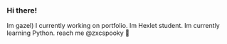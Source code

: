 ### Hi there!
Im gazel)
  I currently working on portfolio. Im Hexlet student.
  Im currently learning Python.
  reach me @zxcspooky 
  &#128139;
  
  
